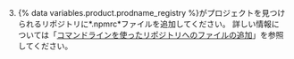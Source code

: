 3. {% data variables.product.prodname_registry %}がプロジェクトを見つけられるリポジトリに*.npmrc*ファイルを追加してください。 詳しい情報については「[コマンドラインを使ったリポジトリへのファイルの追加](/github/managing-files-in-a-repository/adding-a-file-to-a-repository-using-the-command-line)」を参照してください。
